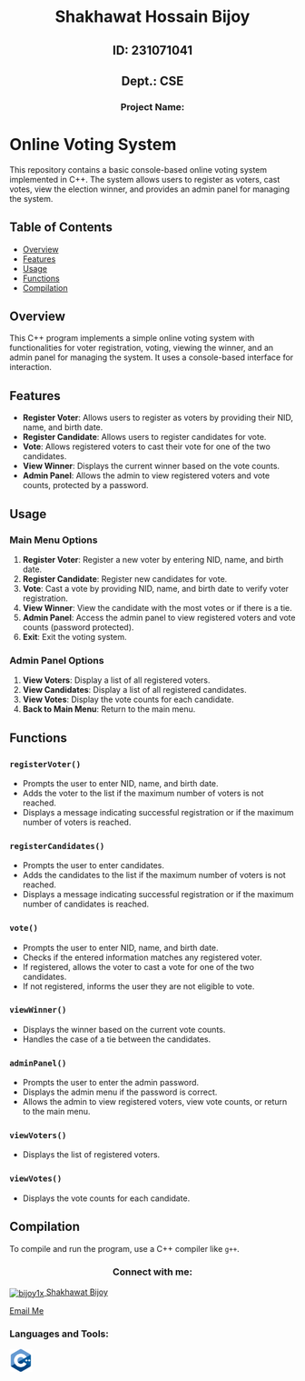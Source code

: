 <div class="container">
  <h1 align="center">Shakhawat Hossain Bijoy</h1>
  <h2 align="center">ID: 231071041</h2>
  <h2 align="center">Dept.: CSE</h2>
  <h3 align="center">Project Name:</h3>

# Online Voting System



This repository contains a basic console-based online voting system implemented in C++. The system allows users to register as voters, cast votes, view the election winner, and provides an admin panel for managing the system.

## Table of Contents

- [Overview](#overview)
- [Features](#features)
- [Usage](#usage)
- [Functions](#functions)
- [Compilation](#compilation)

## Overview

This C++ program implements a simple online voting system with functionalities for voter registration, voting, viewing the winner, and an admin panel for managing the system. It uses a console-based interface for interaction.

## Features

- **Register Voter**: Allows users to register as voters by providing their NID, name, and birth date.
- **Register Candidate**: Allows users to register candidates for vote.
- **Vote**: Allows registered voters to cast their vote for one of the two candidates.
- **View Winner**: Displays the current winner based on the vote counts.
- **Admin Panel**: Allows the admin to view registered voters and vote counts, protected by a password.

## Usage

### Main Menu Options

1. **Register Voter**: Register a new voter by entering NID, name, and birth date.
2. **Register Candidate**: Register new candidates for vote.
3. **Vote**: Cast a vote by providing NID, name, and birth date to verify voter registration.
4. **View Winner**: View the candidate with the most votes or if there is a tie.
5. **Admin Panel**: Access the admin panel to view registered voters and vote counts (password protected).
6. **Exit**: Exit the voting system.

### Admin Panel Options

1. **View Voters**: Display a list of all registered voters.
2. **View Candidates**: Display a list of all registered candidates.
3. **View Votes**: Display the vote counts for each candidate.
4. **Back to Main Menu**: Return to the main menu.

## Functions

### `registerVoter()`

- Prompts the user to enter NID, name, and birth date.
- Adds the voter to the list if the maximum number of voters is not reached.
- Displays a message indicating successful registration or if the maximum number of voters is reached.

### `registerCandidates()`

- Prompts the user to enter candidates.
- Adds the candidates to the list if the maximum number of voters is not reached.
- Displays a message indicating successful registration or if the maximum number of candidates is reached.


### `vote()`

- Prompts the user to enter NID, name, and birth date.
- Checks if the entered information matches any registered voter.
- If registered, allows the voter to cast a vote for one of the two candidates.
- If not registered, informs the user they are not eligible to vote.

### `viewWinner()`

- Displays the winner based on the current vote counts.
- Handles the case of a tie between the candidates.

### `adminPanel()`

- Prompts the user to enter the admin password.
- Displays the admin menu if the password is correct.
- Allows the admin to view registered voters, view vote counts, or return to the main menu.

### `viewVoters()`

- Displays the list of registered voters.

### `viewVotes()`

- Displays the vote counts for each candidate.

## Compilation

To compile and run the program, use a C++ compiler like `g++`.




  

  <h3 align="center">Connect with me:</h3>
  <p align="left" class="social-links">
    <a href="https://fb.com/bijoy1x" target="blank">
      <img align="center" src="https://raw.githubusercontent.com/rahuldkjain/github-profile-readme-generator/master/src/images/icons/Social/facebook.svg" alt="bijoy1x" height="30" width="40" />
      Shakhawat Bijoy
    </a>
  </p>
  <p align="left" class="social-links">
    <a href="mailto:shakhawatbijoy1@gmail.com">Email Me</a>
  </p>

  <h3 align="left">Languages and Tools:</h3>
  <p align="left">
    <a href="https://isocpp.org/" target="_blank" rel="noreferrer">
      <img src="https://raw.githubusercontent.com/devicons/devicon/master/icons/cplusplus/cplusplus-original.svg" alt="c++" width="40" height="40"/>
    </a>
  </p>
</div>
